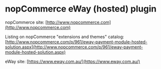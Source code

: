 ﻿nopCommerce eWay (hosted) plugin
===========

nopCommerce site: [http://www.nopcommerce.com](http://www.nopcommerce.com)

Listing on nopCommerce "extensions and themes" catalog: [http://www.nopcommerce.com/p/961/eway-payment-module-hosted-solution.aspx](http://www.nopcommerce.com/p/961/eway-payment-module-hosted-solution.aspx)

eWay site: [https://www.eway.com.au/](https://www.eway.com.au/)

